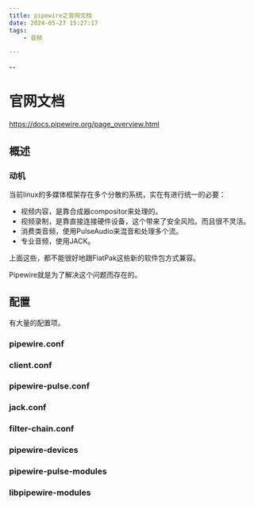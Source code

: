```yaml
---
title: pipewire之官网文档
date: 2024-05-27 15:27:17
tags:
	- 音频

---
```


--

# 官网文档

https://docs.pipewire.org/page_overview.html

## 概述

### 动机

当前linux的多媒体框架存在多个分散的系统，实在有进行统一的必要：

* 视频内容，是靠合成器compositor来处理的。
* 视频录制，是靠直接连接硬件设备，这个带来了安全风险。而且很不灵活。
* 消费类音频，使用PulseAudio来混音和处理多个流。
* 专业音频，使用JACK。

上面这些，都不能很好地跟FlatPak这些新的软件包方式兼容。

Pipewire就是为了解决这个问题而存在的。

## 配置

有大量的配置项。

### pipewire.conf

### client.conf

### pipewire-pulse.conf

### jack.conf

### filter-chain.conf

### pipewire-devices

### pipewire-pulse-modules

### libpipewire-modules